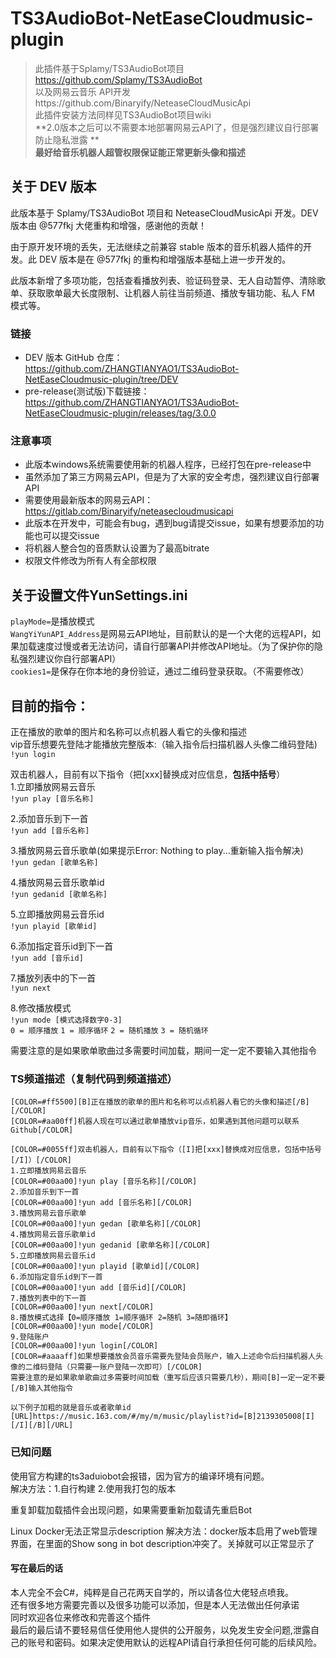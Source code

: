 # TS3AudioBot-NetEaseCloudmusic-plugin  
>此插件基于Splamy/TS3AudioBot项目 https://github.com/Splamy/TS3AudioBot   
>以及网易云音乐 API开发https://github.com/Binaryify/NeteaseCloudMusicApi   
此插件安装方法同样见TS3AudioBot项目wiki  
**2.0版本之后可以不需要本地部署网易云API了，但是强烈建议自行部署防止隐私泄露  **  
**最好给音乐机器人超管权限保证能正常更新头像和描述**  

## 关于 DEV 版本
此版本基于 Splamy/TS3AudioBot 项目和 NeteaseCloudMusicApi 开发。DEV 版本由 @577fkj 大佬重构和增强，感谢他的贡献！

由于原开发环境的丢失，无法继续之前兼容 stable 版本的音乐机器人插件的开发。此 DEV 版本是在 @577fkj 的重构和增强版本基础上进一步开发的。

此版本新增了多项功能，包括查看播放列表、验证码登录、无人自动暂停、清除歌单、获取歌单最大长度限制、让机器人前往当前频道、播放专辑功能、私人 FM 模式等。

### 链接
- DEV 版本 GitHub 仓库：https://github.com/ZHANGTIANYAO1/TS3AudioBot-NetEaseCloudmusic-plugin/tree/DEV
- pre-release(测试版)下载链接：https://github.com/ZHANGTIANYAO1/TS3AudioBot-NetEaseCloudmusic-plugin/releases/tag/3.0.0

### 注意事项
- 此版本windows系统需要使用新的机器人程序，已经打包在pre-release中
- 虽然添加了第三方网易云API，但是为了大家的安全考虑，强烈建议自行部署API
- 需要使用最新版本的网易云API：https://gitlab.com/Binaryify/neteasecloudmusicapi
- 此版本在开发中，可能会有bug，遇到bug请提交issue，如果有想要添加的功能也可以提交issue
- 将机器人整合包的音质默认设置为了最高bitrate
- 权限文件修改为所有人有全部权限

## 关于设置文件YunSettings.ini
`playMode=`是播放模式   
`WangYiYunAPI_Address`是网易云API地址，目前默认的是一个大佬的远程API，如果加载速度过慢或者无法访问，请自行部署API并修改API地址。（为了保护你的隐私强烈建议你自行部署API）   
`cookies1=`是保存在你本地的身份验证，通过二维码登录获取。（不需要修改）   

## 目前的指令：
正在播放的歌单的图片和名称可以点机器人看它的头像和描述  
vip音乐想要先登陆才能播放完整版本:（输入指令后扫描机器人头像二维码登陆)  
`!yun login`  

双击机器人，目前有以下指令（把[xxx]替换成对应信息，**包括中括号**）  
1.立即播放网易云音乐  
`!yun play [音乐名称]`  
  
2.添加音乐到下一首  
`!yun add [音乐名称]`  
  
3.播放网易云音乐歌单(如果提示Error: Nothing to play...重新输入指令解决)  
`!yun gedan [歌单名称]`  
  
4.播放网易云音乐歌单id  
`!yun gedanid [歌单名称]`  
  
5.立即播放网易云音乐id  
`!yun playid [歌单id]`  
  
6.添加指定音乐id到下一首  
`!yun add [音乐id]`  
  
7.播放列表中的下一首    
`!yun next`  

8.修改播放模式    
`!yun mode [模式选择数字0-3]`  
`0 = 顺序播放`
`1 = 顺序循环`
`2 = 随机播放`
`3 = 随机循环`

需要注意的是如果歌单歌曲过多需要时间加载，期间一定一定不要输入其他指令  

### TS频道描述（复制代码到频道描述）
```
[COLOR=#ff5500][B]正在播放的歌单的图片和名称可以点机器人看它的头像和描述[/B][/COLOR]
[COLOR=#aa00ff]机器人现在可以通过歌单播放vip音乐，如果遇到其他问题可以联系Github[/COLOR]

[COLOR=#0055ff]双击机器人，目前有以下指令（[I]把[xxx]替换成对应信息，包括中括号[/I]）[/COLOR]
1.立即播放网易云音乐
[COLOR=#00aa00]!yun play [音乐名称][/COLOR]
2.添加音乐到下一首
[COLOR=#00aa00]!yun add [音乐名称][/COLOR]
3.播放网易云音乐歌单
[COLOR=#00aa00]!yun gedan [歌单名称][/COLOR]
4.播放网易云音乐歌单id
[COLOR=#00aa00]!yun gedanid [歌单名称][/COLOR]
5.立即播放网易云音乐id
[COLOR=#00aa00]!yun playid [歌单id][/COLOR]
6.添加指定音乐id到下一首
[COLOR=#00aa00]!yun add [音乐id][/COLOR]
7.播放列表中的下一首
[COLOR=#00aa00]!yun next[/COLOR]
8.播放模式选择【0=顺序播放 1=顺序循环 2=随机 3=随即循环】
[COLOR=#00aa00]!yun mode[/COLOR]
9.登陆账户
[COLOR=#00aa00]!yun login[/COLOR]
[COLOR=#aaaaff]如果想要播放会员音乐需要先登陆会员账户，输入上述命令后扫描机器人头像的二维码登陆（只需要一账户登陆一次即可）[/COLOR]
需要注意的是如果歌单歌曲过多需要时间加载（重写后应该只需要几秒），期间[B]一定一定不要[/B]输入其他指令

以下例子加粗的就是音乐或者歌单id
[URL]https://music.163.com/#/my/m/music/playlist?id=[B]2139305008[I][/I][/B][/URL]

```

### 已知问题  
使用官方构建的ts3aduiobot会报错，因为官方的编译环境有问题。  
解决方法：1.自行构建 2.使用我打包的版本  

重复卸载加载插件会出现问题，如果需要重新加载请先重启Bot

Linux Docker无法正常显示description
解决方法：docker版本启用了web管理界面，在里面的Show song in bot description冲突了。关掉就可以正常显示了

#### 写在最后的话
本人完全不会C#，纯粹是自己花两天自学的，所以请各位大佬轻点喷我。  
还有很多地方需要完善以及很多功能可以添加，但是本人无法做出任何承诺  
同时欢迎各位来修改和完善这个插件  
最后的最后请不要轻易信任使用他人提供的公开服务，以免发生安全问题,泄露自己的账号和密码。如果决定使用默认的远程API请自行承担任何可能的后续风险。
